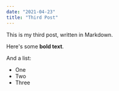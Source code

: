 ```yaml
---
date: "2021-04-23"
title: "Third Post"
---
```


This is my third post, written in Markdown.

Here's some **bold text**.

And a list:

- One
- Two
- Three
